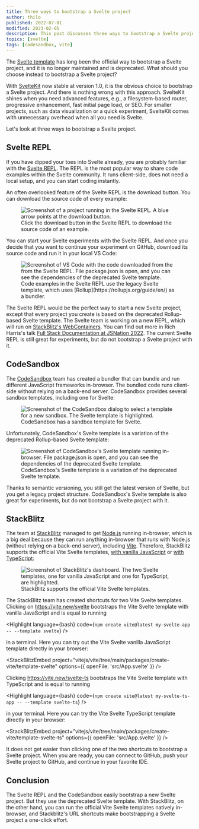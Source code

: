 ```yaml
---
title: Three ways to bootstrap a Svelte project
author: thilo
published: 2022-07-01
modified: 2023-02-05
description: This post discusses three ways to bootstrap a Svelte project. Learn why using the official Vite Svelte templates results in the best developer experience.
topics: [svelte]
tags: [codesandbox, vite]
---
```


<script>
  import Image from '$lib/components/image.svelte';
  import StackBlitzEmbed from '$lib/components/stackblitz-embed.svelte';
  import Highlight from 'svelte-highlight';
  import { bash } from 'svelte-highlight/languages';
</script>

The [Svelte template](https://github.com/sveltejs/template) has long been the official way to bootstrap a Svelte project, and it is no longer maintained and is deprecated. What should you choose instead to bootstrap a Svelte project?

With [SvelteKit](https://kit.svelte.dev/) now stable at version 1.0, it is the obvious choice to bootstrap a Svelte project. And there is nothing wrong with this approach. SvelteKit shines when you need advanced features, e.g., a filesystem-based router, progressive enhancement, fast initial page load, or SEO. For smaller projects, such as data visualization or a quick experiment, SvelteKit comes with unnecessary overhead when all you need is Svelte.

Let's look at three ways to bootstrap a Svelte project.

## Svelte REPL

If you have dipped your toes into Svelte already, you are probably familiar with the [Svelte REPL](https://svelte.dev/repl). The REPL is the most popular way to share code examples within the Svelte community. It runs client-side, does not need a local setup, and you can start coding instantly.

An often overlooked feature of the Svelte REPL is the download button. You can download the source code of every example:

<figure>
<Image
  ratio={16/9}
  alt="Screenshot of a project running in the Svelte REPL. A blue arrow points at the download button."
  url="https://share.mailbox.org/ajax/share/04bf90490592c90c43c5f22592c94c7d96c0c59a2ed2f870/1/8/MjQw/MjQwLzM0Nw?dl=true"
  loading="lazy" />
<figcaption>Click the download button in the Svelte REPL to download the source code of an example.</figcaption>
</figure>

You can start your Svelte experiments with the Svelte REPL. And once you decide that you want to continue your experiment on GitHub, download its source code and run it in your local VS Code:

<figure>
<Image
  ratio={1516/1030}
  alt="Screenshot of VS Code with the code downloaded from the from the Svelte REPL. File package.json is open, and you can see the dependencies of the deprecated Svelte template."
  url="https://share.mailbox.org/ajax/share/08890af2007d3d0d80ac59907d3d4cb3b0353269b50e4739/1/8/MjQw/MjQwLzM0OA?dl=true"
  loading="lazy" />
<figcaption>Code examples in the Svelte REPL use the legacy Svelte template, which uses [Rollup](https://rollupjs.org/guide/en/) as a bundler.</figcaption>
</figure>

The Svelte REPL would be the perfect way to start a new Svelte project, except that every project you create is based on the deprecated Rollup-based Svelte template. The Svelte team is working on a new REPL, which will run on [StackBlitz's WebContainers](https://blog.stackblitz.com/posts/introducing-webcontainers/). You can find out more in Rich Harris's talk [Full Stack Documentation at JSNation 2022](https://www.youtube.com/watch?v=RwBolXX9Pis). The current Svelte REPL is still great for experiments, but do not bootstrap a Svelte project with it.

## CodeSandbox

The [CodeSandbox](https://codesandbox.io/) team has created a bundler that can bundle and run different JavaScript frameworks in-browser. The bundled code runs client-side without relying on a back-end server. CodeSandbox provides several sandbox templates, including one for Svelte:

<figure>
<Image
  ratio={1866/870}
  alt="Screenshot of the CodeSandbox dialog to select a template for a new sandbox. The Svelte template is highlighted."
  url="https://share.mailbox.org/ajax/share/03c415a502af0507347dace2af05456bb76c21419f531d0e/1/8/MjQw/MjQwLzM0OQ?dl=true"
  loading="lazy" />
<figcaption>CodeSandbox has a sandbox template for Svelte.</figcaption>
</figure>

Unfortunately, CodeSandbox's Svelte template is a variation of the deprecated Rollup-based Svelte template:

<figure>
<Image
  ratio={16/9}
  alt="Screenshot of CodeSandbox's Svelte template running in-browser. File package.json is open, and you can see the dependencies of the deprecated Svelte template."
  url="https://share.mailbox.org/ajax/share/0fb236b60a811a04f31f9dda811a47c28902a8c258e16099/1/8/MjQw/MjQwLzM1MA?dl=true"
  loading="lazy" />
<figcaption>CodeSandbox's Svelte template is a variation of the deprecated Svelte template.</figcaption>
</figure>

Thanks to semantic versioning, you still get the latest version of Svelte, but you get a legacy project structure. CodeSandbox's Svelte template is also great for experiments, but do not bootstrap a Svelte project with it.

## StackBlitz

The team at [StackBlitz](https://stackblitz.com/) managed to get [Node.js](https://nodejs.org/en/) running in-browser, which is a big deal because they can run anything in-browser that runs with Node.js (without relying on a back-end server), including [Vite](https://vitejs.dev/). Therefore, StackBlitz supports the official Vite Svelte templates, [with vanilla JavaScript](https://github.com/vitejs/vite/tree/main/packages/create-vite/template-svelte) or [with TypeScript](https://github.com/vitejs/vite/tree/main/packages/create-vite/template-svelte-ts):

<figure>
<Image
  ratio={16/9}
  alt="Screenshot of StackBlitz's dashboard. The two Svelte templates, one for vanilla JavaScript and one for TypeScript, are highlighted."
  url="https://share.mailbox.org/ajax/share/0cd09a8002295f05c5355eb2295f4123bfcd170959185de2/1/8/MjQw/MjQwLzM1MQ?dl=true"
  loading="lazy" />
<figcaption>StackBlitz supports the official Vite Svelte templates.</figcaption>
</figure>

The StackBlitz team has created shortcuts for two Vite Svelte templates. Clicking on https://vite.new/svelte bootstraps the Vite Svelte template with vanilla JavaScript and is equal to running

<Highlight language={bash} code={`npm create vite@latest my-svelte-app -- --template svelte`} />

in a terminal. Here you can try out the Vite Svelte vanilla JavaScript template directly in your browser:

<StackBlitzEmbed project="vitejs/vite/tree/main/packages/create-vite/template-svelte" options={{ openFile: 'src/App.svelte' }} />

Clicking https://vite.new/svelte-ts bootstraps the Vite Svelte template with TypeScript and is equal to running

<Highlight language={bash} code={`npm create vite@latest my-svelte-ts-app -- --template svelte-ts`} />

in your terminal. Here you can try the Vite Svelte TypeScript template directly in your browser:

<StackBlitzEmbed project="vitejs/vite/tree/main/packages/create-vite/template-svelte-ts" options={{ openFile: 'src/App.svelte' }} />

It does not get easier than clicking one of the two shortcuts to bootstrap a Svelte project. When you are ready, you can connect to GitHub, push your Svelte project to GitHub, and continue in your favorite IDE.

## Conclusion

The Svelte REPL and the CodeSandbox easily bootstrap a new Svelte project. But they use the deprecated Svelte template. With StackBlitz, on the other hand, you can run the official Vite Svelte templates natively in-browser, and Stackblitz's URL shortcuts make bootstrapping a Svelte project a one-click effort.
